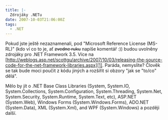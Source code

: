 ```yaml
---
title: |-
  Zdrojáky .NETu
date: 2007-10-03T21:06:00Z
tags:
  - .NET
---
```

Pokud jste ještě nezaznamenali, pod "Microsoft Reference License (MS-RL)" (kdo ví co to je, ať ~~zvedne ruku~~ napíše komentář :)) budou uvolněny zdrojáky pro .NET Framework 3.5. Více na [http://weblogs.asp.net/scottgu/archive/2007/10/03/releasing-the-source-code-for-the-net-framework-libraries.aspx][1]. Paráda, nemyslíte? Člověk se tak bude moci poučit z kódu jiných a rozšířit si obzory "jak se "to/co" dělá".

Mělo by jít o .NET Base Class Libraries (System, System.IO, System.Collections, System.Configuration, System.Threading, System.Net, System.Security, System.Runtime, System.Text, etc), ASP.NET (System.Web), Windows Forms (System.Windows.Forms), ADO.NET (System.Data), XML (System.Xml), and WPF (System.Windows) a později další.

[1]: http://weblogs.asp.net/scottgu/archive/2007/10/03/releasing-the-source-code-for-the-net-framework-libraries.aspx